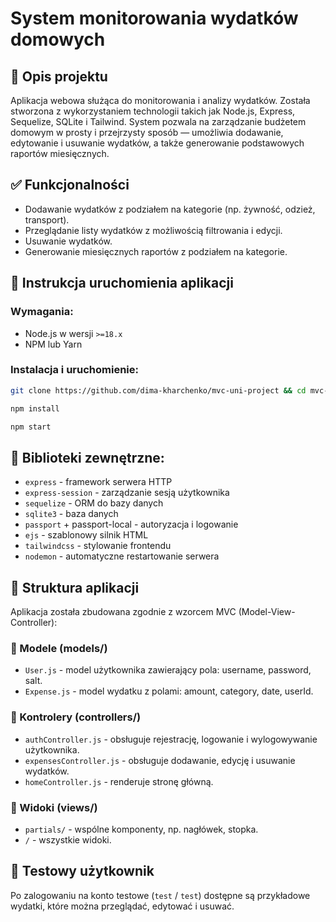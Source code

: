# System monitorowania wydatków domowych

## 📌 Opis projektu

Aplikacja webowa służąca do monitorowania i analizy wydatków. Została stworzona z wykorzystaniem technologii takich jak Node.js, Express, Sequelize, SQLite i Tailwind. System pozwala na zarządzanie budżetem domowym w prosty i przejrzysty sposób — umożliwia dodawanie, edytowanie i usuwanie wydatków, a także generowanie podstawowych raportów miesięcznych.

## ✅ Funkcjonalności

- Dodawanie wydatków z podziałem na kategorie (np. żywność, odzież, transport).
- Przeglądanie listy wydatków z możliwością filtrowania i edycji.
- Usuwanie wydatków.
- Generowanie miesięcznych raportów z podziałem na kategorie.

## 🚀 Instrukcja uruchomienia aplikacji

### Wymagania:
- Node.js w wersji `>=18.x`
- NPM lub Yarn

### Instalacja i uruchomienie:

```bash
git clone https://github.com/dima-kharchenko/mvc-uni-project && cd mvc-uni-project
```

```bash
npm install
```

```bash
npm start
```

## 📖 Biblioteki zewnętrzne:

- `express` - framework serwera HTTP
- `express-session` - zarządzanie sesją użytkownika
- `sequelize` - ORM do bazy danych
- `sqlite3` - baza danych
- `passport` + passport-local - autoryzacja i logowanie
- `ejs` - szablonowy silnik HTML
- `tailwindcss` - stylowanie frontendu
- `nodemon` - automatyczne restartowanie serwera

## 🧩 Struktura aplikacji
Aplikacja została zbudowana zgodnie z wzorcem MVC (Model-View-Controller):

### 📁 Modele (models/)
- `User.js` - model użytkownika zawierający pola: username, password, salt.
- `Expense.js` - model wydatku z polami: amount, category, date, userId.

### 📁 Kontrolery (controllers/)
- `authController.js` - obsługuje rejestrację, logowanie i wylogowywanie użytkownika.
- `expensesController.js` - obsługuje dodawanie, edycję i usuwanie wydatków.
- `homeController.js` - renderuje stronę główną.

### 📁 Widoki (views/)
- `partials/` - wspólne komponenty, np. nagłówek, stopka.
- `/` - wszystkie widoki.

## 🧪 Testowy użytkownik

Po zalogowaniu na konto testowe (`test` / `test`) dostępne są przykładowe wydatki, które można przeglądać, edytować i usuwać.
